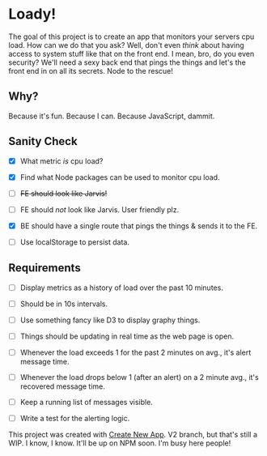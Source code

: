 # Loady!

The goal of this project is to create an app that monitors your servers cpu load. How can we do that you ask? Well, don't even _think_ about having access to system stuff like that on the front end. I mean, bro, do you even security? We'll need a sexy back end that pings the things and let's the front end in on all its secrets. Node to the rescue!


## Why?

Because it's fun. Because I can. Because JavaScript, dammit.


## Sanity Check

- [X] What metric _is_ cpu load?
- [X] Find what Node packages can be used to monitor cpu load.
- [ ] ~~FE should look like Jarvis!~~
- [ ] FE should _not_ look like Jarvis. User friendly plz.
- [X] BE should have a single route that pings the things & sends it to the FE.
- [ ] Use localStorage to persist data.


## Requirements

- [ ] Display metrics as a history of load over the past 10 minutes.
- [ ] Should be in 10s intervals.
- [ ] Use something fancy like D3 to display graphy things.
- [ ] Things should be updating in real time as the web page is open.
- [ ] Whenever the load exceeds 1 for the past 2 minutes on avg., it's alert message time.
- [ ] Whenever the load drops below 1 (after an alert) on a 2 minute avg., it's recovered message time.
- [ ] Keep a running list of messages visible.
- [ ] Write a test for the alerting logic.


This project was created with [Create New App](https://github.com/qodesmith/create-new-app). V2 branch, but that's still a WIP. I know, I know. It'll be up on NPM soon. I'm busy here people!
